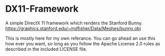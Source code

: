 # DX11-Framework
A simple DirectX 11 framework which renders the Stanford Bunny.
https://graphics.stanford.edu/~mdfisher/Data/Meshes/bunny.obj

This is mostly here for my own referance.
You can go ahead an use this how ever you want, so long as you follow the Apache License 2.0 rules as described in the included LICENSE file.